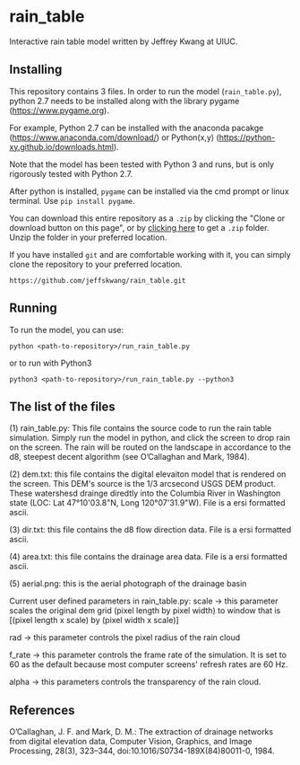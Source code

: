 # rain_table

Interactive rain table model written by Jeffrey Kwang at UIUC.


## Installing

This repository contains 3 files. In order to run the model (`rain_table.py`), python 2.7 needs to be installed along with the library pygame (https://www.pygame.org).

For example, Python 2.7 can be installed with the anaconda pacakge (https://www.anaconda.com/download/) or Python(x,y) (https://python-xy.github.io/downloads.html). 

Note that the model has been tested with Python 3 and runs, but is only rigorously tested with Python 2.7.

After python is installed, `pygame` can be installed via the cmd prompt or linux terminal. Use `pip install pygame`.

You can download this entire repository as a `.zip` by clicking the "Clone or download button on this page", or by [clicking here](https://github.com/jeffskwang/rain_table/archive/master.zip) to get a `.zip` folder. Unzip the folder in your preferred location.

If you have installed `git` and are comfortable working with it, you can simply clone the repository to your preferred location.

```
https://github.com/jeffskwang/rain_table.git
```


## Running

To run the model, you can use:
```
python <path-to-repository>/run_rain_table.py
```

or to run with Python3

```
python3 <path-to-repository>/run_rain_table.py --python3
```


## The list of the files

(1) rain_table.py: This file contains the source code to run the rain table simulation. Simply run the model in python, and click the screen to drop rain on the screen. The rain will be routed on the landscape in accordance to the d8, steepest decent algorithm (see O’Callaghan and Mark, 1984).

(2) dem.txt: this file contains the digital elevaiton model that is rendered on the screen. This DEM's source is the 1/3 arcsecond USGS DEM product. These watershesd drainge diredtly into the Columbia River in Washington state (LOC: Lat 47°10'03.8"N, Long 120°07'31.9"W). File is a ersi formatted ascii.

(3) dir.txt: this file contains the d8 flow direction data. File is a ersi formatted ascii.

(4) area.txt: this file contains the drainage area data. File is a ersi formatted ascii.

(5) aerial.png: this is the aerial photograph of the drainage basin

Current user defined parameters in rain_table.py:
scale -> this parameter scales the original dem grid (pixel length by pixel width) to window that is [(pixel length x scale) by (pixel width x scale)]

rad -> this parameter controls the pixel radius of the rain cloud

f_rate -> this parameter controls the frame rate of the simulation. It is set to 60 as the default because most computer screens' refresh rates are 60 Hz.

alpha -> this parameters controls the transparency of the rain cloud.

## References

O’Callaghan, J. F. and Mark, D. M.: The extraction of drainage networks from digital elevation data, Computer Vision, Graphics, and Image Processing, 28(3), 323–344, doi:10.1016/S0734-189X(84)80011-0, 1984.
